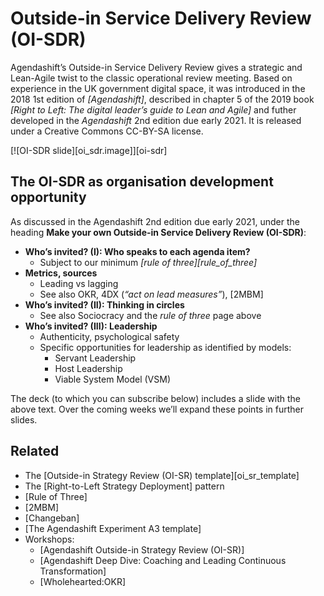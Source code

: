 # Outside-in Service Delivery Review (OI-SDR)

Agendashift’s Outside-in Service Delivery Review gives a strategic and Lean-Agile twist to the classic operational review meeting. Based on experience in the UK government digital space, it was introduced in the 2018 1st edition of *[Agendashift]*, described in chapter 5 of the 2019 book *[Right to Left: The digital leader’s guide to Lean and Agile]* and futher developed in the *Agendashift* 2nd edition due early 2021. It is released under a Creative Commons CC-BY-SA license.

[![OI-SDR slide][oi_sdr.image]][oi-sdr]

## The OI-SDR as organisation development opportunity

As discussed in the Agendashift 2nd edition due early 2021, under the heading **Make your own Outside-in Service Delivery Review (OI-SDR)**:

  * **Who’s invited? (I): Who speaks to each agenda item?**
    * Subject to our minimum _[rule of three][rule_of_three]_
  * **Metrics, sources**
    * Leading vs lagging
    * See also OKR, 4DX (_“act on lead measures”_), [2MBM]
  * **Who’s invited? (II): Thinking in circles**
    * See also Sociocracy and the _rule of three_ page above
  * **Who’s invited? (III): Leadership**
    * Authenticity, psychological safety
    * Specific opportunities for leadership as identified by models:
      * Servant Leadership
      * Host Leadership
      * Viable System Model (VSM)

The deck (to which you can subscribe below) includes a slide with the above text. Over the coming weeks we’ll expand these points in further slides.

## Related

   * The [Outside-in Strategy Review (OI-SR) template][oi_sr_template]
   * The [Right-to-Left Strategy Deployment] pattern
   * [Rule of Three]
   * [2MBM]
   * [Changeban]
   * [The Agendashift Experiment A3 template]
   * Workshops:
     * [Agendashift Outside-in Strategy Review (OI-SR)]
     * [Agendashift Deep Dive: Coaching and Leading Continuous Transformation]
     * [Wholehearted:OKR]
